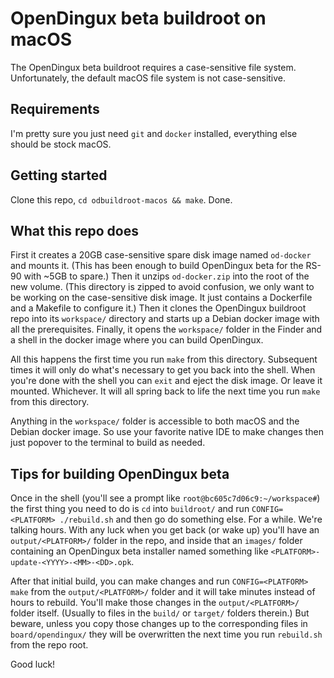 # OpenDingux beta buildroot on macOS

The OpenDingux beta buildroot requires a case-sensitive file system. Unfortunately, the default macOS file system is not case-sensitive.

## Requirements

I'm pretty sure you just need `git` and `docker` installed, everything else should be stock macOS.

## Getting started

Clone this repo, `cd odbuildroot-macos && make`. Done.

## What this repo does

First it creates a 20GB case-sensitive spare disk image named `od-docker` and mounts it. (This has been enough to build OpenDingux beta for the RS-90 with ~5GB to spare.) Then it unzips `od-docker.zip` into the root of the new volume. (This directory is zipped to avoid confusion, we only want to be working on the case-sensitive disk image. It just contains a Dockerfile and a Makefile to configure it.) Then it clones the OpenDingux buildroot repo into its `workspace/` directory and starts up a Debian docker image with all the prerequisites. Finally, it opens the `workspace/` folder in the Finder and a shell in the docker image where you can build OpenDingux.

All this happens the first time you run `make` from this directory. Subsequent times it will only do what's necessary to get you back into the shell. When you're done with the shell you can `exit` and eject the disk image. Or leave it mounted. Whichever. It will all spring back to life the next time you run `make` from this directory.

Anything in the `workspace/` folder is accessible to both macOS and the Debian docker image. So use your favorite native IDE to make changes then just popover to the terminal to build as needed.

## Tips for building OpenDingux beta

Once in the shell (you'll see a prompt like `root@bc605c7d06c9:~/workspace#`) the first thing you need to do is `cd` into `buildroot/` and run `CONFIG=<PLATFORM> ./rebuild.sh` and then go do something else. For a while. We're talking hours. With any luck when you get back (or wake up) you'll have an `output/<PLATFORM>/` folder in the repo, and inside that an `images/` folder containing an OpenDingux beta installer named something like `<PLATFORM>-update-<YYYY>-<MM>-<DD>.opk`.

After that initial build, you can make changes and run `CONFIG=<PLATFORM> make` from the `output/<PLATFORM>/` folder and it will take minutes instead of hours to rebuild. You'll make those changes in the `output/<PLATFORM>/` folder itself. (Usually to files in the `build/` or `target/` folders therein.) But beware, unless you copy those changes up to the corresponding files in `board/opendingux/` they will be overwritten the next time you run `rebuild.sh` from the repo root.

Good luck!